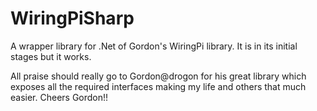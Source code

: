 WiringPiSharp
=============

A wrapper library for .Net of Gordon's WiringPi library. It is in its initial stages but it works.

All praise should really go to Gordon@drogon for his great library which exposes all the required interfaces making my life and others that much easier. Cheers Gordon!!